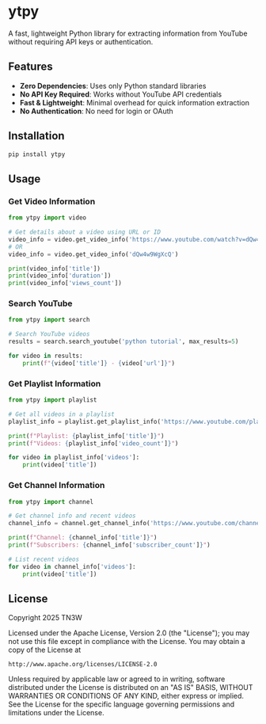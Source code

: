 # ytpy

A fast, lightweight Python library for extracting information from YouTube without requiring API keys or authentication.

## Features

- **Zero Dependencies**: Uses only Python standard libraries
- **No API Key Required**: Works without YouTube API credentials
- **Fast & Lightweight**: Minimal overhead for quick information extraction
- **No Authentication**: No need for login or OAuth

## Installation

```bash
pip install ytpy
```

## Usage

### Get Video Information

```python
from ytpy import video

# Get details about a video using URL or ID
video_info = video.get_video_info('https://www.youtube.com/watch?v=dQw4w9WgXcQ')
# OR
video_info = video.get_video_info('dQw4w9WgXcQ')

print(video_info['title'])
print(video_info['duration'])
print(video_info['views_count'])
```

### Search YouTube

```python
from ytpy import search

# Search YouTube videos
results = search.search_youtube('python tutorial', max_results=5)

for video in results:
    print(f"{video['title']} - {video['url']}")
```

### Get Playlist Information

```python
from ytpy import playlist

# Get all videos in a playlist
playlist_info = playlist.get_playlist_info('https://www.youtube.com/playlist?list=PLvFYFNbi-IBFeP5ALr55MbK4EkxqdkzFT')

print(f"Playlist: {playlist_info['title']}")
print(f"Videos: {playlist_info['video_count']}")

for video in playlist_info['videos']:
    print(video['title'])
```

### Get Channel Information

```python
from ytpy import channel

# Get channel info and recent videos
channel_info = channel.get_channel_info('https://www.youtube.com/channel/UC_x5XG1OV2P6uZZ5FSM9Ttw')

print(f"Channel: {channel_info['title']}")
print(f"Subscribers: {channel_info['subscriber_count']}")

# List recent videos
for video in channel_info['videos']:
    print(video['title'])
```

## License

Copyright 2025 TN3W

Licensed under the Apache License, Version 2.0 (the "License");
you may not use this file except in compliance with the License.
You may obtain a copy of the License at

    http://www.apache.org/licenses/LICENSE-2.0

Unless required by applicable law or agreed to in writing, software
distributed under the License is distributed on an "AS IS" BASIS,
WITHOUT WARRANTIES OR CONDITIONS OF ANY KIND, either express or implied.
See the License for the specific language governing permissions and
limitations under the License.